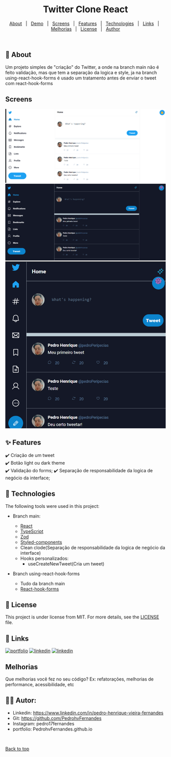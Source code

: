 <h1 align="center">Twitter Clone React</h1>


<p align="center">
  <a href="#dart-about">About</a> &#xa0; | &#xa0;
  <a href="#demo">Demo</a> &#xa0; | &#xa0;
  <a href="#screens">Screens</a> &#xa0; | &#xa0; 
  <a href="#sparkles-features">Features</a> &#xa0; | &#xa0;
  <a href="#rocket-technologies">Technologies</a> &#xa0; | &#xa0;
  <a href="#-links">Links</a> &#xa0; | &#xa0;
  <a href="#melhorias">Melhorias</a> &#xa0; | &#xa0;
  <a href="#memo-license">License</a> &#xa0; | &#xa0;
  <a href="#-autor">Author</a>
</p>

<br>

## :dart: About ##

Um projeto simples de "criação" do Twitter, a onde na branch main não é feito validação, mas que tem a separação da logica e style, ja na branch using-react-hook-forms é usado um tratamento antes de enviar o tweet com react-hook-forms

## Screens ##
<div>
  <img src='https://github.com/PedrohvFernandes/twitter-clone-react/blob/using-react-hook-form/Screen/Screen1.png' width='800'>
  <img src='https://github.com/PedrohvFernandes/twitter-clone-react/blob/using-react-hook-form/Screen/Screen2.png' width='800'>
  <img src='https://github.com/PedrohvFernandes/twitter-clone-react/blob/using-react-hook-form/Screen/Screen3.png' width='800'>
</div>

## :sparkles: Features ##

:heavy_check_mark: Criação de um tweet\
:heavy_check_mark: Botão light ou dark theme\
:heavy_check_mark: Validação do forms;
:heavy_check_mark: Separação de responsabilidade da logica de negócio da interface;

## :rocket: Technologies ##

The following tools were used in this project:

- Branch main:
  - [React](https://pt-br.reactjs.org/)
  - [TypeScript](https://www.typescriptlang.org/)
  - [Zod](https://github.com/colinhacks/zod)
  - [Styled-components](https://styled-components.com/docs/api)
  - Clean clode(Separação de responsabilidade da logica de negócio da interface)
  - Hooks personalizados:
    - useCreateNewTweet(Cria um tweet)

- Branch using-react-hook-forms
  - Tudo da branch main
  - [React-hook-forms](https://react-hook-form.com)

## :memo: License ##

This project is under license from MIT. For more details, see the [LICENSE](LICENSE.md) file.


## 🔗 Links ##
[![portfolio](https://img.shields.io/badge/my_portfolio-000?style=for-the-badge&logo=ko-fi&logoColor=white)](https://pedrohvfernandes.github.io)
[![linkedin](https://img.shields.io/badge/linkedin-0A66C2?style=for-the-badge&logo=linkedin&logoColor=white)](https://www.linkedin.com/in/pedro-henrique-vieira-fernandes/)
[![linkedin](https://img.shields.io/static/v1?label=Curriculum&message=cv&color=informational)](https://drive.google.com/file/d/1oSKo99CBj6xD9wS4hrCvxPUv67OEK1Ud/view)

## Melhorias ##

Que melhorias você fez no seu código? Ex: refatorações, melhorias de performance, acessibilidade, etc

## 👨‍💻 Autor: ##

- Linkedin: https://www.linkedin.com/in/pedro-henrique-vieira-fernandes
- Git: https://github.com/PedrohvFernandes
- Instagram: pedro17fernandes
- portfolio: PedrohvFernandes.github.io

&#xa0;

<a href="#top">Back to top</a>
